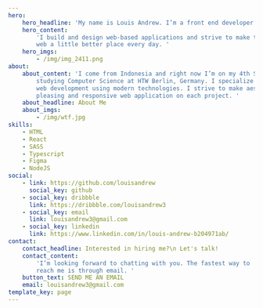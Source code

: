 ```yaml
---
hero:
    hero_headline: 'My name is Louis Andrew. I’m a front end developer '
    hero_content:
        'I build and design web-based applications and strive to make the
        web a little better place every day. '
    hero_imgs:
        - /img/img_2411.png
about:
    about_content: 'I come from Indonesia and right now I’m on my 4th Semester
        studying Computer Science at HTW Berlin, Germany. I specialize in front-end
        web development using modern technologies. I strive to make aesthetically
        pleasing and responsive web application on each project. '
    about_headline: About Me
    about_imgs:
        - /img/wtf.jpg
skills:
    - HTML
    - React
    - SASS
    - Typescript
    - Figma
    - NodeJS
social:
    - link: https://github.com/louisandrew
      social_key: github
    - social_key: dribbble
      link: https://dribbble.com/louisandrew3
    - social_key: email
      link: louisandrew3@gmail.com
    - social_key: linkedin
      link: https://www.linkedin.com/in/louis-andrew-b204971ab/
contact:
    contact_headline: Interested in hiring me?\n Let's talk!
    contact_content:
        'I’m looking forward to chatting with you. The fastest way to
        reach me is through email. '
    button_text: SEND ME AN EMAIL
    email: louisandrew3@gmail.com
template_key: page
---
```

